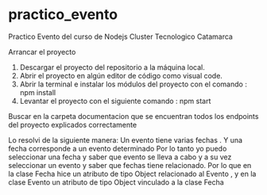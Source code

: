 # practico_evento
Practico Evento del curso de Nodejs Cluster Tecnologico Catamarca


Arrancar el proyecto

1.	Descargar el proyecto del repositorio a la máquina local. 
2.	Abrir el proyecto en algún editor de código como visual code. 
3.	Abrir la terminal e instalar los módulos del proyecto con el comando : npm install
4.	Levantar el proyecto con el siguiente comando : npm start

Buscar en la carpeta documentacion que se encuentran todos los endpoints del proyecto explicados correctamente

Lo resolvi de la siguiente manera: Un evento tiene varias fechas . Y una fecha corresponde a un evento determinado 
Por lo tanto yo puedo seleccionar una fecha y saber que evento se lleva a cabo y a su vez seleccionar un evento
y saber que fechas tiene relacionado.
Por lo que en la clase Fecha hice un atributo de tipo Object relacionado al Evento , y en la clase Evento un atributo
de tipo Object vinculado a la clase Fecha
